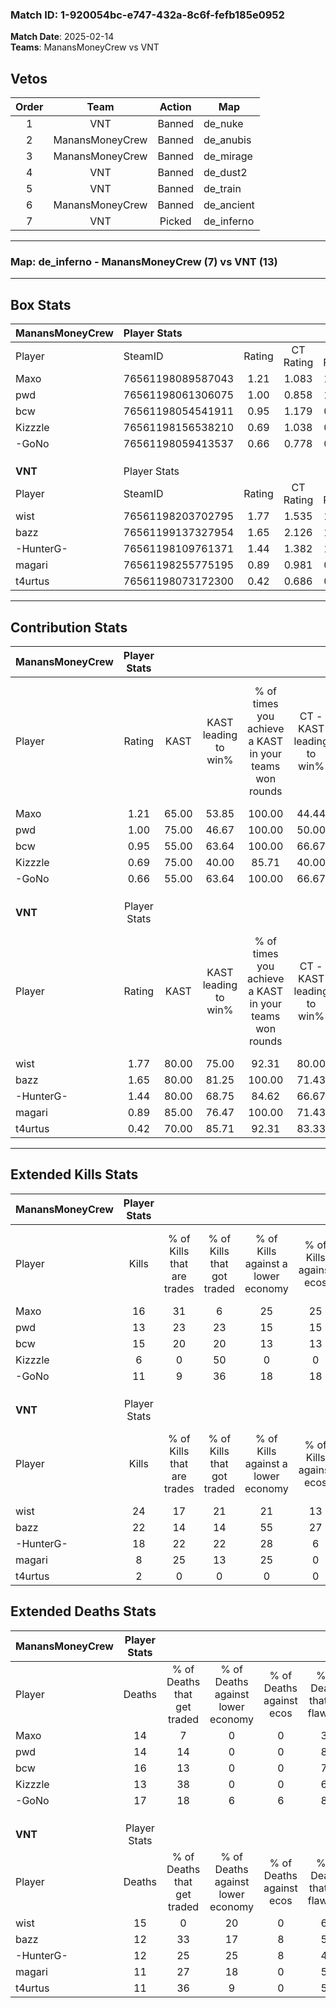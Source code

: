 ### Match ID: 1-920054bc-e747-432a-8c6f-fefb185e0952  
**Match Date**: 2025-02-14  
**Teams**: ManansMoneyCrew vs VNT  

## Vetos  

| Order | Team | Action | Map |
| :---: | :--: | :----: | --- |
| 1 | VNT | Banned | de_nuke |
| 2 | ManansMoneyCrew | Banned | de_anubis |
| 3 | ManansMoneyCrew | Banned | de_mirage |
| 4 | VNT | Banned | de_dust2 |
| 5 | VNT | Banned | de_train |
| 6 | ManansMoneyCrew | Banned | de_ancient |
| 7 | VNT | Picked | de_inferno |

---  

### **Map**: de_inferno - ManansMoneyCrew (7) vs VNT (13)  
---  

## Box Stats  

| **ManansMoneyCrew** | Player Stats      |        |           |          |       |       |       |         |        |      |     |
| :- | :- | :-: | :-: | :-: | :-: | :-: | :-: | :-: | :-: | :-: | :-: |
| Player              | SteamID           | Rating | CT Rating | T Rating | KAST  |  ADR  | Kills | Assists | Deaths | K/D  | HS% |
| Maxo                | 76561198089587043 |  1.21  |   1.083   |  1.482   | 65.00 | 101.8 |  16   |    7    |   14   | 1.14 | 56  |
| pwd                 | 76561198061306075 |  1.00  |   0.858   |  1.335   | 75.00 | 57.2  |  13   |    3    |   14   | 0.93 | 69  |
| bcw                 | 76561198054541911 |  0.95  |   1.179   |  0.750   | 55.00 | 80.6  |  15   |    2    |   16   | 0.94 | 66  |
| Kizzzle             | 76561198156538210 |  0.69  |   1.038   |  0.513   | 75.00 | 46.3  |   6   |    5    |   13   | 0.46 | 50  |
| -GoNo               | 76561198059413537 |  0.66  |   0.778   |  0.691   | 55.00 | 52.0  |  11   |    2    |   17   | 0.65 | 54  |
|                     |                   |        |           |          |       |       |       |         |        |      |     |
|                     |                   |        |           |          |       |       |       |         |        |      |     |
|                     |                   |        |           |          |       |       |       |         |        |      |     |
| **VNT**             | Player Stats      |        |           |          |       |       |       |         |        |      |     |
| Player              | SteamID           | Rating | CT Rating | T Rating | KAST  |  ADR  | Kills | Assists | Deaths | K/D  | HS% |
| wist                | 76561198203702795 |  1.77  |   1.535   |  1.935   | 80.00 | 142.2 |  24   |    7    |   15   | 1.60 | 70  |
| bazz                | 76561199137327954 |  1.65  |   2.126   |  1.509   | 80.00 | 108.5 |  22   |    5    |   12   | 1.83 | 59  |
| -HunterG-           | 76561198109761371 |  1.44  |   1.382   |  1.637   | 80.00 | 96.4  |  18   |    6    |   12   | 1.50 | 50  |
| magari              | 76561198255775195 |  0.89  |   0.981   |  0.988   | 85.00 | 39.9  |   8   |    6    |   11   | 0.73 | 62  |
| t4urtus             | 76561198073172300 |  0.42  |   0.686   |  0.420   | 70.00 | 13.8  |   2   |    2    |   11   | 0.18 |  0  |
---  

## Contribution Stats  

| **ManansMoneyCrew** | Player Stats |       |                      |                                                        |                           |                                                             |                          |                                                            |
| :- | :-: | :-: | :-: | :-: | :-: | :-: | :-: | :-: |
| Player              |    Rating    | KAST  | KAST leading to win% | % of times you achieve a KAST in your teams won rounds | CT - KAST leading to win% | CT - % of times you achieve a KAST in your teams won rounds | T - KAST leading to win% | T - % of times you achieve a KAST in your teams won rounds |
| Maxo                |     1.21     | 65.00 |        53.85         |                         100.00                         |           44.44           |                           100.00                            |          75.00           |                           100.00                           |
| pwd                 |     1.00     | 75.00 |        46.67         |                         100.00                         |           50.00           |                           100.00                            |          42.86           |                           100.00                           |
| bcw                 |     0.95     | 55.00 |        63.64         |                         100.00                         |           66.67           |                           100.00                            |          60.00           |                           100.00                           |
| Kizzzle             |     0.69     | 75.00 |        40.00         |                         85.71                          |           40.00           |                           100.00                            |          40.00           |                           66.67                            |
| -GoNo               |     0.66     | 55.00 |        63.64         |                         100.00                         |           66.67           |                           100.00                            |          60.00           |                           100.00                           |
|                     |              |       |                      |                                                        |                           |                                                             |                          |                                                            |
|                     |              |       |                      |                                                        |                           |                                                             |                          |                                                            |
|                     |              |       |                      |                                                        |                           |                                                             |                          |                                                            |
| **VNT**             | Player Stats |       |                      |                                                        |                           |                                                             |                          |                                                            |
| Player              |    Rating    | KAST  | KAST leading to win% | % of times you achieve a KAST in your teams won rounds | CT - KAST leading to win% | CT - % of times you achieve a KAST in your teams won rounds | T - KAST leading to win% | T - % of times you achieve a KAST in your teams won rounds |
| wist                |     1.77     | 80.00 |        75.00         |                         92.31                          |           80.00           |                            80.00                            |          72.73           |                           100.00                           |
| bazz                |     1.65     | 80.00 |        81.25         |                         100.00                         |           71.43           |                           100.00                            |          88.89           |                           100.00                           |
| -HunterG-           |     1.44     | 80.00 |        68.75         |                         84.62                          |           66.67           |                            80.00                            |          70.00           |                           87.50                            |
| magari              |     0.89     | 85.00 |        76.47         |                         100.00                         |           71.43           |                           100.00                            |          80.00           |                           100.00                           |
| t4urtus             |     0.42     | 70.00 |        85.71         |                         92.31                          |           83.33           |                           100.00                            |          87.50           |                           87.50                            |
---  

## Extended Kills Stats  

| **ManansMoneyCrew** | Player Stats |                            |                            |                                    |                         |                              |                                 |                                       |                    |           |
| :- | :-: | :-: | :-: | :-: | :-: | :-: | :-: | :-: | :-: | :-: |
| Player              |    Kills     | % of Kills that are trades | % of Kills that got traded | % of Kills against a lower economy | % of Kills against ecos | % of Kills that are flawless | % of Kills that are close duels | % of Kills that are assisted by flash | Pistol Round Kills | AWP Kills |
| Maxo                |      16      |             31             |             6              |                 25                 |           25            |              81              |                0                |                   0                   |         1          |     2     |
| pwd                 |      13      |             23             |             23             |                 15                 |           15            |              38              |               15                |                   0                   |         0          |     2     |
| bcw                 |      15      |             20             |             20             |                 13                 |           13            |              33              |                0                |                   7                   |         0          |     2     |
| Kizzzle             |      6       |             0              |             50             |                 0                  |            0            |              50              |                0                |                  33                   |         0          |     1     |
| -GoNo               |      11      |             9              |             36             |                 18                 |           18            |              64              |                9                |                   0                   |         0          |     3     |
|                     |              |                            |                            |                                    |                         |                              |                                 |                                       |                    |           |
|                     |              |                            |                            |                                    |                         |                              |                                 |                                       |                    |           |
|                     |              |                            |                            |                                    |                         |                              |                                 |                                       |                    |           |
| **VNT**             | Player Stats |                            |                            |                                    |                         |                              |                                 |                                       |                    |           |
| Player              |    Kills     | % of Kills that are trades | % of Kills that got traded | % of Kills against a lower economy | % of Kills against ecos | % of Kills that are flawless | % of Kills that are close duels | % of Kills that are assisted by flash | Pistol Round Kills | AWP Kills |
| wist                |      24      |             17             |             21             |                 21                 |           13            |              58              |                0                |                  21                   |         0          |     4     |
| bazz                |      22      |             14             |             14             |                 55                 |           27            |              77              |               14                |                   0                   |         0          |     1     |
| -HunterG-           |      18      |             22             |             22             |                 28                 |            6            |              72              |               11                |                   0                   |         0          |     1     |
| magari              |      8       |             25             |             13             |                 25                 |            0            |              75              |                0                |                   0                   |         0          |     1     |
| t4urtus             |      2       |             0              |             0              |                 0                  |            0            |             100              |                0                |                   0                   |         0          |     0     |
## Extended Deaths Stats  

| **ManansMoneyCrew** | Player Stats |                             |                                   |                          |                               |                            |                           |               |
| :- | :-: | :-: | :-: | :-: | :-: | :-: | :-: | :-: |
| Player              |    Deaths    | % of Deaths that get traded | % of Deaths against lower economy | % of Deaths against ecos | % of Deaths that are flawless | % of Deaths that are close | % of Deaths while blinded | Deaths to AWP |
| Maxo                |      14      |              7              |                 0                 |            0             |              36               |             0              |            21             |       0       |
| pwd                 |      14      |             14              |                 0                 |            0             |              86               |             14             |             0             |       0       |
| bcw                 |      16      |             13              |                 0                 |            0             |              75               |             19             |             6             |       0       |
| Kizzzle             |      13      |             38              |                 0                 |            0             |              69               |             0              |             8             |       0       |
| -GoNo               |      17      |             18              |                 6                 |            6             |              82               |             0              |             0             |       0       |
|                     |              |                             |                                   |                          |                               |                            |                           |               |
|                     |              |                             |                                   |                          |                               |                            |                           |               |
|                     |              |                             |                                   |                          |                               |                            |                           |               |
| **VNT**             | Player Stats |                             |                                   |                          |                               |                            |                           |               |
| Player              |    Deaths    | % of Deaths that get traded | % of Deaths against lower economy | % of Deaths against ecos | % of Deaths that are flawless | % of Deaths that are close | % of Deaths while blinded | Deaths to AWP |
| wist                |      15      |              0              |                20                 |            0             |              60               |             7              |             0             |       0       |
| bazz                |      12      |             33              |                17                 |            8             |              58               |             8              |             0             |       0       |
| -HunterG-           |      12      |             25              |                25                 |            8             |              42               |             8              |            17             |       0       |
| magari              |      11      |             27              |                18                 |            0             |              55               |             0              |             0             |       0       |
| t4urtus             |      11      |             36              |                 9                 |            0             |              55               |             0              |             9             |       1       |
